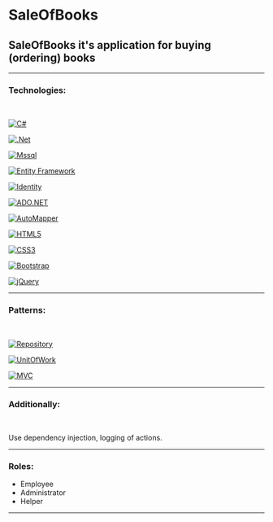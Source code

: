 # SaleOfBooks

## SaleOfBooks it's application for buying (ordering) books

***

### Technologies:

<br>

[![C#](https://img.shields.io/badge/-Sharp-090909?style=for-the-badge&logo=C&logoColor=E5D3FF)](https://github.com/ItIsWayOfLife/SaleOfBooks/tree/main/src)

[![.Net](https://img.shields.io/badge/-.Net-090909?style=for-the-badge&logo=.net&logoColor=E5D3FF)](https://github.com/ItIsWayOfLife/SaleOfBooks/tree/main/src)

[![Mssql](https://img.shields.io/badge/-Mssql-090909?style=for-the-badge&logo=Mssql&logoColor=007BB6)](https://github.com/ItIsWayOfLife/SaleOfBooks/blob/664cfad770f394fac010016aa4c7c8867a6dd8ed/src/WebApp/Startup.cs#L44)

[![Entity Framework](https://img.shields.io/badge/-EntityFramework-090909?style=for-the-badge&logo=EntityFramework&logoColor=007BB6)](https://github.com/ItIsWayOfLife/SaleOfBooks/blob/664cfad770f394fac010016aa4c7c8867a6dd8ed/src/Infrastructure/Data/ApplicationContext.cs)

[![Identity](https://img.shields.io/badge/-Identity-090909?style=for-the-badge&logo=Identity&logoColor=007BB6)](https://github.com/ItIsWayOfLife/SaleOfBooks/blob/664cfad770f394fac010016aa4c7c8867a6dd8ed/src/Infrastructure/Identity/IdentityContext.cs)

[![ADO.NET](https://img.shields.io/badge/-ADO.NET-090909?style=for-the-badge&logo=ADO.NET&logoColor=007BB6)](https://github.com/ItIsWayOfLife/SaleOfBooks/tree/feature/ADO/src/InfrastructureADO/Repositories)

[![AutoMapper](https://img.shields.io/badge/-AutoMapper-090909?style=for-the-badge&logo=AutoMapper&logoColor=007BB6)](https://github.com/ItIsWayOfLife/SaleOfBooks/blob/664cfad770f394fac010016aa4c7c8867a6dd8ed/src/Core/Converters/ConverterBook.cs#L44)

[![HTML5](https://img.shields.io/badge/-HTML5-090909?style=for-the-badge&logo=HTML5&logoColor=007BB6)](https://github.com/ItIsWayOfLife/SaleOfBooks/tree/main/src/WebApp/Views)

[![CSS3](https://img.shields.io/badge/-CSS3-090909?style=for-the-badge&logo=CSS3&logoColor=007BB6)](https://github.com/ItIsWayOfLife/SaleOfBooks/blob/main/src/WebApp/wwwroot/css/site.css)

[![Bootstrap](https://img.shields.io/badge/-Bootstrap-090909?style=for-the-badge&logo=Bootstrap&logoColor=007BB6)](https://github.com/ItIsWayOfLife/SaleOfBooks/tree/main/src/WebApp/wwwroot/lib/bootstrap)

[![jQuery](https://img.shields.io/badge/-jQuery-090909?style=for-the-badge&logo=jQuery&logoColor=007BB6)](https://github.com/ItIsWayOfLife/SaleOfBooks/tree/main/src/WebApp/wwwroot/lib/bootstrap)

***

### Patterns:

<br>

[![Repository](https://img.shields.io/badge/-Repository-090909?style=for-the-badge&logo=Repository&logoColor=007BB6)](https://github.com/ItIsWayOfLife/SaleOfBooks/tree/feature/ADO/src/Infrastructure/Repositories)

[![UnitOfWork](https://img.shields.io/badge/-UnitOfWork-090909?style=for-the-badge&logo=UnitOfWork&logoColor=007BB6)](https://github.com/ItIsWayOfLife/SaleOfBooks/blob/feature/ADO/src/Infrastructure/Repositories/EFUnitOfWork.cs)

[![MVC](https://img.shields.io/badge/-MVC-090909?style=for-the-badge&logo=MVC&logoColor=007BB6)](https://github.com/ItIsWayOfLife/SaleOfBooks/tree/feature/ADO/src/WebApp)

***

### Additionally:

<br>

Use dependency injection, logging of actions.

***

### Roles:
*  Employee
*  Administrator
*  Helper

***


